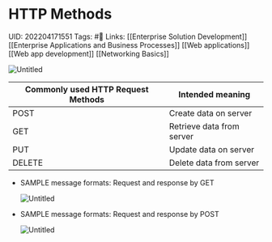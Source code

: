 # HTTP Methods
UID: 202204171551
Tags: #🌱 
Links: [[Enterprise Solution Development]] [[Enterprise Applications and Business Processes]] [[Web applications]] [[Web app development]] [[Networking Basics]]

![Untitled](Enterprise%209b3bb/Untitled%2014.png)

| Commonly used HTTP Request Methods | Intended meaning |
| --- | --- |
| POST | Create data on server |
| GET | Retrieve data from server |
| PUT | Update data on server |
| DELETE | Delete data from server |

- SAMPLE message formats: Request and response by GET
    
    ![Untitled](Enterprise%209b3bb/Untitled%2015.png)
    

- SAMPLE message formats: Request and response by POST
    
    ![Untitled](Enterprise%209b3bb/Untitled%2016.png)
    
